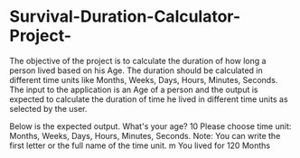 # Survival-Duration-Calculator-Project-
The objective of the project is to calculate the duration of how long a person lived based on his Age.
The duration should be calculated in different time units like Months, Weeks, Days, Hours, Minutes, Seconds.
The input to the application is an Age of a person and the output is expected to calculate the duration of time he lived in different time units as selected by the user.


Below is the expected output.
What's your age? 10
Please choose time unit: Months, Weeks, Days, Hours, Minutes, Seconds. 
Note: You can write the first letter or the full name of the time unit. m
You lived for 120 Months
